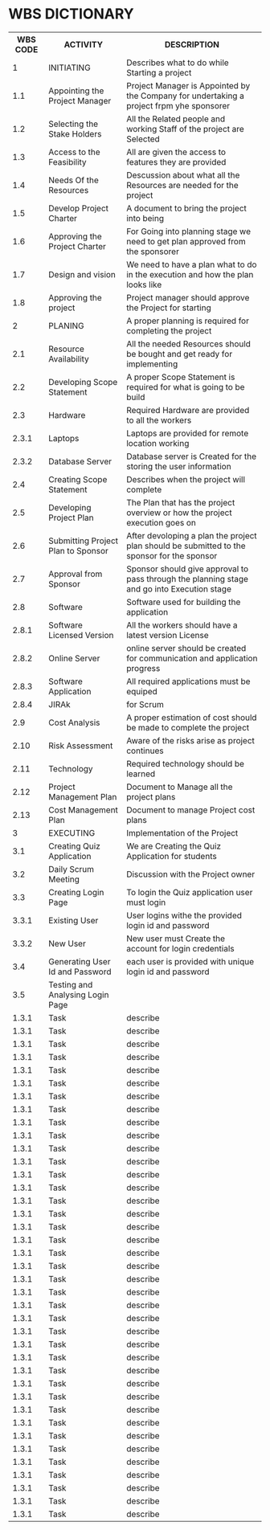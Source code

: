 # **WBS DICTIONARY**
<table>

<tr><th> WBS CODE </th><th> ACTIVITY </th><th> DESCRIPTION </th></tr>
        
<tr><td> 1 </th><td> INITIATING </th><td> Describes what to do while Starting a project </td></tr>   
<tr><td> 1.1 </th><td> Appointing the Project Manager </th><td> Project Manager is Appointed by the Company for undertaking a project frpm yhe sponsorer </td></tr> 
<tr><td> 1.2 </th><td>Selecting the Stake Holders  </th><td> All the Related people and working Staff of the project are Selected</td></tr> 
<tr><td> 1.3 </th><td> Access to the Feasibility </th><td> All are given the access to features they are provided </td></tr> 
<tr><td> 1.4 </th><td> Needs Of the Resources </th><td> Descussion about what all the Resources are needed for the project </td></tr> 
<tr><td> 1.5 </th><td> Develop Project Charter </th><td> A document to bring the project into being</td></tr> 
<tr><td> 1.6 </th><td> Approving the Project Charter </th><td> For Going into planning stage we need to get plan approved from the sponsorer </td></tr> 
<tr><td> 1.7 </th><td> Design and vision </th><td> We need to have a plan what to do in the execution and how the plan looks like </td></tr> 
<tr><td> 1.8 </th><td> Approving the project </th><td> Project manager should approve the Project for starting </td></tr> 
<tr><td> 2 </th><td>   PLANING </th><td> A proper planning is required for completing the project </td></tr> 
<tr><td> 2.1 </th><td> Resource Availability </th><td> All the needed Resources should be bought and get ready for implementing </td></tr> 
<tr><td> 2.2 </th><td> Developing Scope Statement </th><td> A proper Scope Statement is required for what is going to be build </td></tr> 
<tr><td> 2.3 </th><td> Hardware </th><td> Required Hardware are provided to all the workers </td></tr> 
<tr><td> 2.3.1 </th><td> Laptops </th><td> Laptops are provided for remote location working </td></tr> 
<tr><td> 2.3.2 </th><td> Database Server  </th><td> Database server is Created for the storing the user information</td></tr> 
<tr><td> 2.4 </th><td> Creating Scope Statement </th><td> Describes when the project will complete </td></tr> 
<tr><td> 2.5 </th><td> Developing Project Plan </th><td> The Plan that has the project overview or how the project execution goes on </td></tr> 
<tr><td> 2.6 </th><td> Submitting Project Plan to Sponsor</th><td> After devoloping a plan the project plan should be submitted to the sponsor for the sponsor</td></tr> 
<tr><td> 2.7 </th><td> Approval from Sponsor </th><td> Sponsor should give approval to pass through the planning stage and go into Execution stage  </td></tr>
<tr><td> 2.8 </th><td> Software </th><td>  Software used for building the application </td></tr>
<tr><td> 2.8.1 </th><td> Software Licensed Version </th><td> All the workers should have a latest version License </td></tr>
<tr><td> 2.8.2 </th><td> Online Server </th><td> online server should be created for communication and application progress </td></tr>
<tr><td> 2.8.3 </th><td> Software Application </th><td> All required applications must be equiped</td></tr>
<tr><td> 2.8.4 </th><td>JIRAk </th><td> for Scrum </td></tr>
<tr><td> 2.9 </th><td> Cost Analysis  </th><td> A proper estimation of cost should be made to complete the project </td></tr>
<tr><td> 2.10</th><td> Risk Assessment </th><td> Aware of the risks arise as project continues </td></tr>
<tr><td> 2.11 </th><td> Technology </th><td> Required technology should be learned </td></tr>
<tr><td> 2.12 </th><td> Project Management Plan </th><td> Document to Manage all the project plans </td></tr>
<tr><td> 2.13 </th><td> Cost Management Plan </th><td> Document to manage Project cost plans </td></tr>
<tr><td> 3 </th><td> EXECUTING </th><td> Implementation of the Project </td></tr>
<tr><td> 3.1 </th><td> Creating Quiz Application </th><td> We are Creating the Quiz Application for students </td></tr>
<tr><td> 3.2 </th><td> Daily Scrum Meeting  </th><td> Discussion with the Project owner</td></tr>
<tr><td> 3.3 </th><td> Creating Login Page  </th><td> To login the Quiz application user must  login</td></tr>
<tr><td> 3.3.1 </th><td> Existing User </th><td> User logins withe the provided login id and password </td></tr>
<tr><td> 3.3.2 </th><td> New User </th><td> New user must Create the account for login credentials </td></tr>
<tr><td> 3.4 </th><td> Generating User Id and Password   </th><td> each user is provided with unique login id and password</td></tr>
<tr><td> 3.5 </th><td> Testing and Analysing Login Page  </th><td>  </td></tr>
<tr><td> 1.3.1 </th><td> Task </th><td> describe </td></tr>
<tr><td> 1.3.1 </th><td> Task </th><td> describe </td></tr>
<tr><td> 1.3.1 </th><td> Task </th><td> describe </td></tr>
<tr><td> 1.3.1 </th><td> Task </th><td> describe </td></tr>
<tr><td> 1.3.1 </th><td> Task </th><td> describe </td></tr>
<tr><td> 1.3.1 </th><td> Task </th><td> describe </td></tr>
<tr><td> 1.3.1 </th><td> Task </th><td> describe </td></tr>
<tr><td> 1.3.1 </th><td> Task </th><td> describe </td></tr>
<tr><td> 1.3.1 </th><td> Task </th><td> describe </td></tr>
<tr><td> 1.3.1 </th><td> Task </th><td> describe </td></tr>
<tr><td> 1.3.1 </th><td> Task </th><td> describe </td></tr>
<tr><td> 1.3.1 </th><td> Task </th><td> describe </td></tr>
<tr><td> 1.3.1 </th><td> Task </th><td> describe </td></tr>
<tr><td> 1.3.1 </th><td> Task </th><td> describe </td></tr>
<tr><td> 1.3.1 </th><td> Task </th><td> describe </td></tr>
<tr><td> 1.3.1 </th><td> Task </th><td> describe </td></tr>
<tr><td> 1.3.1 </th><td> Task </th><td> describe </td></tr>
<tr><td> 1.3.1 </th><td> Task </th><td> describe </td></tr>
<tr><td> 1.3.1 </th><td> Task </th><td> describe </td></tr>
<tr><td> 1.3.1 </th><td> Task </th><td> describe </td></tr>
<tr><td> 1.3.1 </th><td> Task </th><td> describe </td></tr>
<tr><td> 1.3.1 </th><td> Task </th><td> describe </td></tr>
<tr><td> 1.3.1 </th><td> Task </th><td> describe </td></tr>
<tr><td> 1.3.1 </th><td> Task </th><td> describe </td></tr>
<tr><td> 1.3.1 </th><td> Task </th><td> describe </td></tr>
<tr><td> 1.3.1 </th><td> Task </th><td> describe </td></tr>
<tr><td> 1.3.1 </th><td> Task </th><td> describe </td></tr>

<tr><td> 1.3.1 </th><td> Task </th><td> describe </td></tr>
<tr><td> 1.3.1 </th><td> Task </th><td> describe </td></tr>
<tr><td> 1.3.1 </th><td> Task </th><td> describe </td></tr>

<tr><td> 1.3.1 </th><td> Task </th><td> describe </td></tr>
<tr><td> 1.3.1 </th><td> Task </th><td> describe </td></tr>
<tr><td> 1.3.1 </th><td> Task </th><td> describe </td></tr>
<tr><td> 1.3.1 </th><td> Task </th><td> describe </td></tr>
<tr><td> 1.3.1 </th><td> Task </th><td> describe </td></tr>
<tr><td> 1.3.1 </th><td> Task </th><td> describe </td></tr>
<tr><td> 1.3.1 </th><td> Task </th><td> describe </td></tr>
<tr><td> 1.3.1 </th><td> Task </th><td> describe </td></tr>
<tr><td> 1.3.1 </th><td> Task </th><td> describe </td></tr>



</table>
